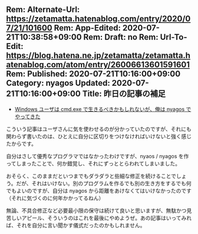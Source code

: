 Rem: Alternate-Url: https://zetamatta.hatenablog.com/entry/2020/07/21/101600
Rem: App-Edited: 2020-07-21T10:38:58+09:00
Rem: Draft: no
Rem: Url-To-Edit: https://blog.hatena.ne.jp/zetamatta/zetamatta.hatenablog.com/atom/entry/26006613601591601
Rem: Published: 2020-07-21T10:16:00+09:00
Category: nyagos
Updated: 2020-07-21T10:16:00+09:00
Title: 昨日の記事の補足
---
* [Windows ユーザは cmd.exe で生きるべきかもしれないが、俺は nyagos でやってきた](https://zetamatta.hatenablog.com/entry/2020/07/21/003444)

こういう記事はユーザさんに気を使わせるのが分かっていたのですが、それにも関わらず書いたのは、ひとえに自分に区切りをつけなければいけないと強く感じたからです。

自分はさして優秀なプログラマではなかったわけですが、nyaos / nyagos を作ってしまったことで、何か錯覚し、それにずっととらわれてしまいました。

おそらく、このままだといつまでもダラダラと些細な修正を続けることでしょう。だが、それはいけない。別のプログラムを作るでも別の生き方をするでも何でもよいのですが、自分は nyagos から距離をあけなくてはいけなかったのです（それに気づくのに何年かかってるねん）

無論、不具合修正など必要最小限の保守は続けて良いと思いますが、無駄かつ見苦しいアピール、そういうのはこれを最後にやめようぜ。あの記事はいってみれば、それを自分に言い聞かす儀式だったのかもしれません。